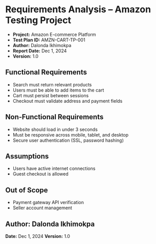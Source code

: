 # Requirements Analysis – Amazon Testing Project

- **Project:** Amazon E-commerce Platform
- **Test Plan ID:** AMZN-CART-TP-001
- **Author:** Dalonda Ikhimokpa
- **Report Date:** Dec 1, 2024
- **Version:** 1.0

## Functional Requirements

- Search must return relevant products
- Users must be able to add items to the cart
- Cart must persist between sessions
- Checkout must validate address and payment fields

## Non-Functional Requirements

- Website should load in under 3 seconds
- Must be responsive across mobile, tablet, and desktop
- Secure user authentication (SSL, password hashing)

## Assumptions

- Users have active internet connections
- Guest checkout is allowed

## Out of Scope

- Payment gateway API verification
- Seller account management

## Author: Dalonda Ikhimokpa

**Date:** Dec 1, 2024
**Version:** 1.0
